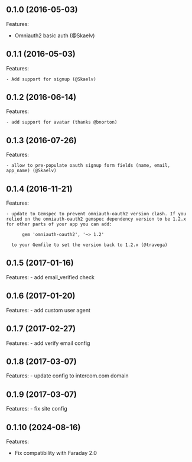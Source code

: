## 0.1.0 (2016-05-03)

Features:

  - Omniauth2 basic auth (@Skaelv)

## 0.1.1 (2016-05-03)

Features:

    - Add support for signup (@Skaelv)

## 0.1.2 (2016-06-14)

Features:

    - add support for avatar (thanks @bnorton)

## 0.1.3 (2016-07-26)

Features:

    - allow to pre-populate oauth signup form fields (name, email, app_name) (@Skaelv)

## 0.1.4 (2016-11-21)

Features:

    - update to Gemspec to prevent omniauth-oauth2 version clash. If you relied on the omniauth-oauth2 gemspec dependency version to be 1.2.x for other parts of your app you can add:

          gem 'omniauth-oauth2', '~> 1.2'

      to your Gemfile to set the version back to 1.2.x (@travega)

## 0.1.5 (2017-01-16)

Features:
    - add email_verified check 
    
## 0.1.6 (2017-01-20)

Features:
    - add custom user agent 
    
## 0.1.7 (2017-02-27)

Features:
    - add verify email config
    
## 0.1.8 (2017-03-07)

Features:
    - update config to intercom.com domain
    
## 0.1.9 (2017-03-07)

Features:
    - fix site config

## 0.1.10 (2024-08-16)

Features:

  - Fix compatibility with Faraday 2.0
